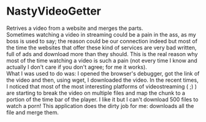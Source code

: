 # NastyVideoGetter
Retrives a video from a website and merges the parts.<br/>
Sometimes watching a video in streaming could be a pain in the ass, as my boss is used to say; the reason could be our connection indeed but 
most of the time the websites that offer these kind of services are very bad written, full of ads and download more than they should. 
This is the real reason why most of the time watching a video is such a pain (not every time I know and actually I don't care if you don't agree; for me it works).
<br/>What I was used to do was: I opened the browser's debugger, got the link of the video and then, using wget, I downloaded the video.
In the recent times, I noticed that most of the most interesting platforms of videostreaming ( ;) ) are starting to break the video on multiple files and map the chunk
to a portion of the time bar of the player. I like it but I can't download 500 files to watch a porn! This application does the dirty job for me: downloads all the file and merge them.
 
